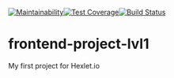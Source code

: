 [![Maintainability](https://api.codeclimate.com/v1/badges/31ebede15941945809df/maintainability)](https://codeclimate.com/github/butkovv/frontend-project-lvl1/maintainability)[![Test Coverage](https://api.codeclimate.com/v1/badges/31ebede15941945809df/test_coverage)](https://codeclimate.com/github/butkovv/frontend-project-lvl1/test_coverage)[![Build Status](https://travis-ci.org/butkovv/frontend-project-lvl1.svg?branch=master)](https://travis-ci.org/butkovv/frontend-project-lvl1)
# frontend-project-lvl1
My first project for Hexlet.io
